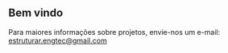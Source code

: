 ## Bem vindo

Para maiores informações sobre projetos, envie-nos um e-mail: estruturar.engtec@gmail.com
